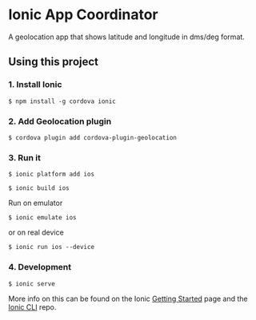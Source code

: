 Ionic App Coordinator
=====================

A geolocation app that shows latitude and longitude in dms/deg format.

## Using this project

### 1. Install Ionic
```
$ npm install -g cordova ionic
```

### 2. Add Geolocation plugin
```
$ cordova plugin add cordova-plugin-geolocation
```

### 3. Run it
```
$ ionic platform add ios
```

```
$ ionic build ios
```

Run on emulator

```
$ ionic emulate ios
```

or on real device

```
$ ionic run ios --device
```

### 4. Development
 ```
 $ ionic serve
 ```

More info on this can be found on the Ionic [Getting Started](http://ionicframework.com/getting-started) page and the [Ionic CLI](https://github.com/driftyco/ionic-cli) repo.